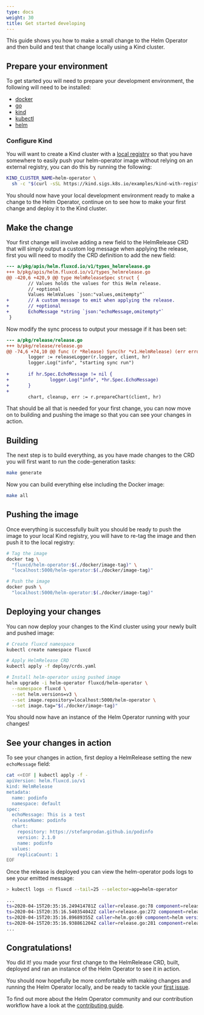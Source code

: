 ```yaml
---
type: docs
weight: 30
title: Get started developing
---
```


This guide shows you how to make a small change to the Helm Operator and then build and test that change locally using a Kind cluster.

## Prepare your environment

To get started you will need to prepare your development environment, the following will need to be installed:

- [docker](https://docs.docker.com/install/)
- [go](https://golang.org/doc/install)
- [kind](https://kind.sigs.k8s.io/docs/user/quick-start/)
- [kubectl](https://kubernetes.io/docs/tasks/tools/install-kubectl/)
- [helm](https://helm.sh/docs/intro/quickstart/)

### Configure Kind

You will want to create a Kind cluster with a [local registry](https://kind.sigs.k8s.io/docs/user/local-registry/) so that you have somewhere to easily push your helm-operator image without relying on an external registry, you can do this by running the following:

```bash
KIND_CLUSTER_NAME=helm-operator \
  sh -c "$(curl -sSL https://kind.sigs.k8s.io/examples/kind-with-registry.sh)"
```

You should now have your local development environment ready to make a change to the Helm Operator, continue on to see how to make your first change and deploy it to the Kind cluster.

## Make the change

Your first change will involve adding a new field to the HelmRelease CRD that will simply output a custom log message when applying the release, first you will need to modify the CRD definition to add the new field:

```diff
--- a/pkg/apis/helm.fluxcd.io/v1/types_helmrelease.go
+++ b/pkg/apis/helm.fluxcd.io/v1/types_helmrelease.go
@@ -420,6 +420,9 @@ type HelmReleaseSpec struct {
        // Values holds the values for this Helm release.
        // +optional
        Values HelmValues `json:"values,omitempty"`
+       // A custom message to emit when applying the release.
+       // +optional
+       EchoMessage *string `json:"echoMessage,omitempty"`
 }
```

Now modify the sync process to output your message if it has been set:

```diff
--- a/pkg/release/release.go
+++ b/pkg/release/release.go
@@ -74,6 +74,10 @@ func (r *Release) Sync(hr *v1.HelmRelease) (err error) {
        logger := releaseLogger(r.logger, client, hr)
        logger.Log("info", "starting sync run")
 
+       if hr.Spec.EchoMessage != nil {
+               logger.Log("info", *hr.Spec.EchoMessage)
+       }
+
        chart, cleanup, err := r.prepareChart(client, hr)
```

That should be all that is needed for your first change, you can now move on to building and pushing the image so that you can see your changes in action.

## Building

The next step is to build everything, as you have made changes to the CRD you will first want to run the code-generation tasks:

```bash
make generate
```

Now you can build everything else including the Docker image:

```bash
make all
```

## Pushing the image

Once everything is successfully built you should be ready to push the image to your local Kind registry, you will have to re-tag the image and then push it to the local registry:

```bash
# Tag the image
docker tag \
  "fluxcd/helm-operator:$(./docker/image-tag)" \
  "localhost:5000/helm-operator:$(./docker/image-tag)"

# Push the image
docker push \
  "localhost:5000/helm-operator:$(./docker/image-tag)"
```

## Deploying your changes

You can now deploy your changes to the Kind cluster using your newly built and pushed image:

```bash
# Create fluxcd namespace
kubectl create namespace fluxcd

# Apply HelmRelease CRD
kubectl apply -f deploy/crds.yaml

# Install helm-operator using pushed image
helm upgrade -i helm-operator fluxcd/helm-operator \
  --namespace fluxcd \
  --set helm.versions=v3 \
  --set image.repository=localhost:5000/helm-operator \
  --set image.tag="$(./docker/image-tag)"
```

You should now have an instance of the Helm Operator running with your changes!

## See your changes in action

To see your changes in action, first deploy a HelmRelease setting the new `echoMessage` field:

```bash
cat <<EOF | kubectl apply -f -
apiVersion: helm.fluxcd.io/v1
kind: HelmRelease
metadata:
  name: podinfo
  namespace: default
spec:
  echoMessage: This is a test
  releaseName: podinfo
  chart:
    repository: https://stefanprodan.github.io/podinfo
    version: 2.1.0
    name: podinfo
  values:
    replicaCount: 1
EOF
```

Once the release is deployed you can view the helm-operator pods logs to see your emitted message:

```bash
> kubectl logs -n fluxcd --tail=25 --selector=app=helm-operator

...
ts=2020-04-15T20:35:16.249414781Z caller=release.go:78 component=release release=podinfo targetNamespace=default resource=default:helmrelease/podinfo helmVersion=v3 info="This is a test"
ts=2020-04-15T20:35:16.540354042Z caller=release.go:272 component=release release=podinfo targetNamespace=default resource=default:helmrelease/podinfo helmVersion=v3 info="running installation" phase=install
ts=2020-04-15T20:35:16.89689355Z caller=helm.go:69 component=helm version=v3 info="creating 3 resource(s)" targetNamespace=default release=podinfo
ts=2020-04-15T20:35:16.938861204Z caller=release.go:281 component=release release=podinfo targetNamespace=default resource=default:helmrelease/podinfo helmVersion=v3 info="installation succeeded" revision=2.1.0 phase=install
...
```

## Congratulations!

You did it! you made your first change to the HelmRelease CRD, built, deployed and ran an instance of the Helm Operator to see it in action.

You should now hopefully be more comfortable with making changes and running the Helm Operator locally, and be ready to tackle your [first issue](https://github.com/fluxcd/helm-operator/issues?q=is%3Aissue+is%3Aopen+label%3A%22help+wanted%22).

To find out more about the Helm Operator community and our contribution workflow have a look at the [contributing guide](introduction.md).
